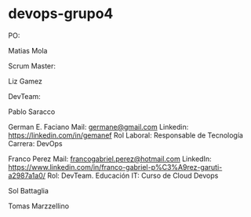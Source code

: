 # devops-grupo4
PO: 

Matias Mola

Scrum Master: 

Liz Gamez

DevTeam:

Pablo Saracco

German E. Faciano
Mail: germane@gmail.com
Linkedin: https://linkedin.com/in/gemanef
Rol Laboral: Responsable de Tecnología
Carrera: DevOps

Franco Perez
Mail: francogabriel.perez@hotmail.com
LinkedIn: https://www.linkedin.com/in/franco-gabriel-p%C3%A9rez-garuti-a2987a1a0/
Rol: DevTeam.
Educación IT: Curso de Cloud Devops

Sol Battaglia

Tomas Marzzellino



